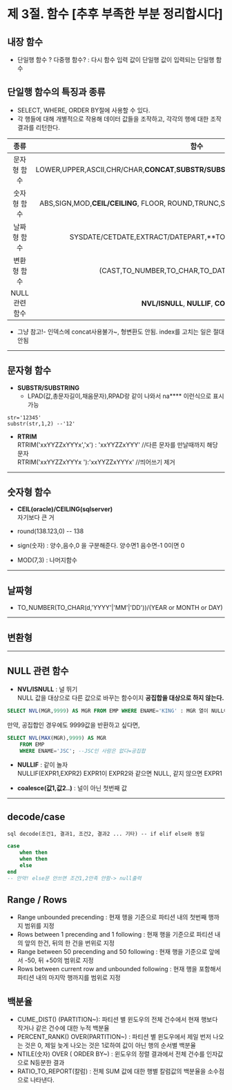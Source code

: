 # 제 3절. 함수 [추후 부족한 부분 정리합시다]
## 내장 함수
* 단일행 함수 ? 다중행 함수? : 다시 함수 입력 값이 단일행 값이 입력되는 단일행 함수
## 단일행 함수의 특징과 종류
* SELECT, WHERE, ORDER BY절에 사용할 수 있다.
* 각 행들에 대해 개별적으로 작용해 데이터 값들을 조작하고, 각각의 행에 대한 조작 결과를 리턴한다.

|종류|함수|
|:--:|:--:|
|문자형 함수|LOWER,UPPER,ASCII,CHR/CHAR,**CONCAT**,**SUBSTR/SUBSTRING**,LENGTH/LEN,**LTRIM**,**RTRIM**,TRIM|
|숫자형 함수|ABS,SIGN,MOD,**CEIL/CEILING**, FLOOR, ROUND,TRUNC,SIN,COS,TAN,EXP,POWER,SQRT,LOG,LN|
|날짜형 함수|SYSDATE/CETDATE,EXTRACT/DATEPART,**TO_NUMBER(TO_CHAR(d,'YYYY'|'MM'|'DD'))/(YEAR or MONTH or DAY)**|
|변환형 함수|(CAST,TO_NUMBER,TO_CHAR,TO_DATE)/(CAST,CONVERT)|
|NULL 관련 함수|**NVL/ISNULL**, **NULLIF**, **COALESCE**|


* 그냥 참고!- 인덱스에 concat사용불가~, 형변환도 안됨. index를 고치는 일은 절대 안됨

------------------------------------

## 문자형 함수

* **SUBSTR/SUBSTRING**  
    - LPAD(값,총문자길이,채움문자),RPAD랑 같이 나와서 na**** 이런식으로 표시 가능
```sqld
str='12345'
substr(str,1,2) --'12' 
```

* **RTRIM**    
RTRIM('xxYYZZxYYYx','x')  : 'xxYYZZxYYY'  //다른 문자를 만날때까지 해당 문자   
RTRIM('xxYYZZxYYYx      '):'xxYYZZxYYYx'  //띄어쓰기 제거

-----------------------------------------

## 숫자형 함수

* **CEIL(oracle)/CEILING(sqlserver)**  
자기보다 큰 거

* round(138.123,0) -- 138
* sign(숫자) : 양수,음수,0 을 구분해준다. 양수면1 음수면-1 0이면 0  
* MOD(7,3) : 나머지함수  

-----------------------------------------

## 날짜형  
* TO_NUMBER(TO_CHAR(d,'YYYY'|'MM'|'DD'))/(YEAR or MONTH or DAY)

-----------------------------------------

## 변환형  

-----------------------------------------

## NULL 관련 함수  

* **NVL/ISNULL** : 널 뛰기    
NULL 값을 대상으로 다른 값으로 바꾸는 함수이지 **공집합을 대상으로 하지 않는다.** 
```sql
SELECT NVL(MGR,9999) AS MGR FROM EMP WHERE ENAME='KING' : MGR 열이 NULL이라면 9999를 출력하도록
```
만약, 공집합인 경우에도 9999값을 반환하고 싶다면,
```sql
SELECT NVL(MAX(MGR),9999) AS MGR
    FROM EMP
    WHERE ENAME='JSC'; --JSC인 사람은 없다=공집합
```
* **NULLIF** : 같이 놀자  
NULLIF(EXPR1,EXPR2) EXPR1이 EXPR2와 같으면 NULL, 같지 않으면 EXPR1

* **coalesce(값1,값2..)** : 널이 아닌 첫번째 값
 
----------------------------------------

## decode/case
```sql decode(조건1, 결과1, 조건2, 결과2 ... 기타) -- if elif else와 동일```
```sql 
case
    when then
    when then
    else
end
-- 만약! else문 안쓰면 조건1,2만족 안함-> null출력
```


## Range / Rows
- Range unbounded precending : 현재 행을 기준으로 파티션 내의 첫번째 행까지 범위를 지정
- Rows between 1 precending and 1 following : 현재 행을 기준으로 파티션 내의 앞의 한건, 뒤의 한 건을 번위로 지정
- Range between 50 precending and 50 following : 현재 행을 기준으로 앞에서 -50, 뒤 +50의 범위로 지정
- Rows between current row and unbounded following : 현재 행을 포함해서 파티션 내의 마지막 행까지를 범위로 지정

## 백분율
- CUME_DIST() (PARTITION~): 파티션 별 윈도우의 전체 건수에서 현재 행보다 작거나 같은 건수에 대한 누적 백분율 
- PERCENT_RANK() OVER(PARTITION~) : 파티션 별 윈도우에서 제일 번저 나오는 것은 0, 제일 늦게 나오는 것은 1로하여 값이 아닌 행의 순서별 백분율
- NTILE(숫자) OVER ( ORDER BY~) : 윈도우의 정렬 결과에서 전체 건수를 인자값으로 N등분한 결과
- RATIO_TO_REPORT(칼럼) : 전체 SUM 값에 대한 행별 칼럼값의 백분율을 소수점으로 나타낸다. 
